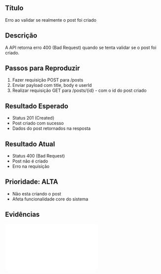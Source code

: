 ## Título
Erro ao validar se realmente o post foi criado

## Descrição
A API retorna erro 400 (Bad Request) quando se tenta validar se o post foi criado.

## Passos para Reproduzir
1. Fazer requisição POST para /posts
2. Enviar payload com title, body e userId
3. Realizar requisição GET para /posts/{id} - com o id do post criado

## Resultado Esperado
- Status 201 (Created)
- Post criado com sucesso
- Dados do post retornados na resposta

## Resultado Atual 
- Status 400 (Bad Request)
- Post não é criado
- Erro na requisição

## Prioridade: ALTA
- Não esta criando o post
- Afeta funcionalidade core do sistema

## Evidências
![Testes de API Posts -- deve criar um post - BUG (failed).png](cypress\screenshots\post.cy.js)  
